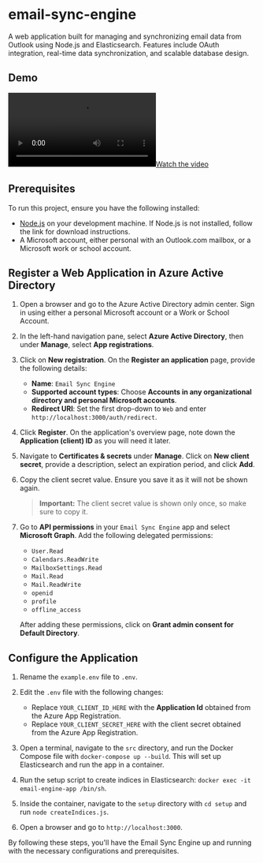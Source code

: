 # email-sync-engine
A web application built for managing and synchronizing email data from Outlook using Node.js and Elasticsearch. Features include OAuth integration, real-time data synchronization, and scalable database design.

## Demo
[![Watch the video](https://raw.githubusercontent.com/yugal-jain/email-sync-engine/main/demo.webm)](https://raw.githubusercontent.com/yugal-jain/email-sync-engine/main/demo.webm)


## Prerequisites

To run this project, ensure you have the following installed:

- [Node.js](https://nodejs.org) on your development machine. If Node.js is not installed, follow the link for download instructions.
- A Microsoft account, either personal with an Outlook.com mailbox, or a Microsoft work or school account.


## Register a Web Application in Azure Active Directory

1. Open a browser and go to the Azure Active Directory admin center. Sign in using either a personal Microsoft account or a Work or School Account.
2. In the left-hand navigation pane, select **Azure Active Directory**, then under **Manage**, select **App registrations**.
3. Click on **New registration**. On the **Register an application** page, provide the following details:
   - **Name**: `Email Sync Engine`
   - **Supported account types**: Choose **Accounts in any organizational directory and personal Microsoft accounts**.
   - **Redirect URI**: Set the first drop-down to `Web` and enter `http://localhost:3000/auth/redirect`.
4. Click **Register**. On the application's overview page, note down the **Application (client) ID** as you will need it later.
5. Navigate to **Certificates & secrets** under **Manage**. Click on **New client secret**, provide a description, select an expiration period, and click **Add**.
6. Copy the client secret value. Ensure you save it as it will not be shown again.

   > **Important:** The client secret value is shown only once, so make sure to copy it.

7. Go to **API permissions** in your `Email Sync Engine` app and select **Microsoft Graph**. Add the following delegated permissions:
   - `User.Read`
   - `Calendars.ReadWrite`
   - `MailboxSettings.Read`
   - `Mail.Read`
   - `Mail.ReadWrite`
   - `openid`
   - `profile`
   - `offline_access`

   After adding these permissions, click on **Grant admin consent for Default Directory**.

## Configure the Application

1. Rename the `example.env` file to `.env`.
2. Edit the `.env` file with the following changes:
   - Replace `YOUR_CLIENT_ID_HERE` with the **Application Id** obtained from the Azure App Registration.
   - Replace `YOUR_CLIENT_SECRET_HERE` with the client secret obtained from the Azure App Registration.

3. Open a terminal, navigate to the `src` directory, and run the Docker Compose file with `docker-compose up --build`. This will set up Elasticsearch and run the app in a container.
4. Run the setup script to create indices in Elasticsearch: `docker exec -it email-engine-app /bin/sh`.
5. Inside the container, navigate to the `setup` directory with `cd setup` and run `node createIndices.js`.
6. Open a browser and go to `http://localhost:3000`.

By following these steps, you'll have the Email Sync Engine up and running with the necessary configurations and prerequisites.
